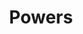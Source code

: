 ---
layout: page
title: Powers
nav: true
nav_order: 4
dropdown: true
children:
  - title: Introduction
    permalink: /powers/introduction/
  - title: Basic Powers
    permalink: /powers/basics/
  - title: Offensive Ki
    permalink: /powers/ki-off/
  - title: Defensive Ki
    permalink: /powers/ki-def/
  - title: Defensive
    permalink: /powers/defensive/
  - title: Hand to Hand
    permalink: /powers/HandtoHand/
  - title: Flight
    permalink: /powers/Flight/
  - title: Ki Body Enhancement
    permalink: /powers/ki-body/
  - title: Powering Up
    permalink: /powers/Poweringup/
  - title: Superspeed
    permalink: /powers/Superspeed/
  - title: Sword
    permalink: /powers/Sword/
  - title: Ki Awareness
    permalink: /powers/ki-aware/
  - title: Telekinesis
    permalink: /powers/telekinesis/
  - title: Hybrid
    permalink: /powers/hybrid/
---